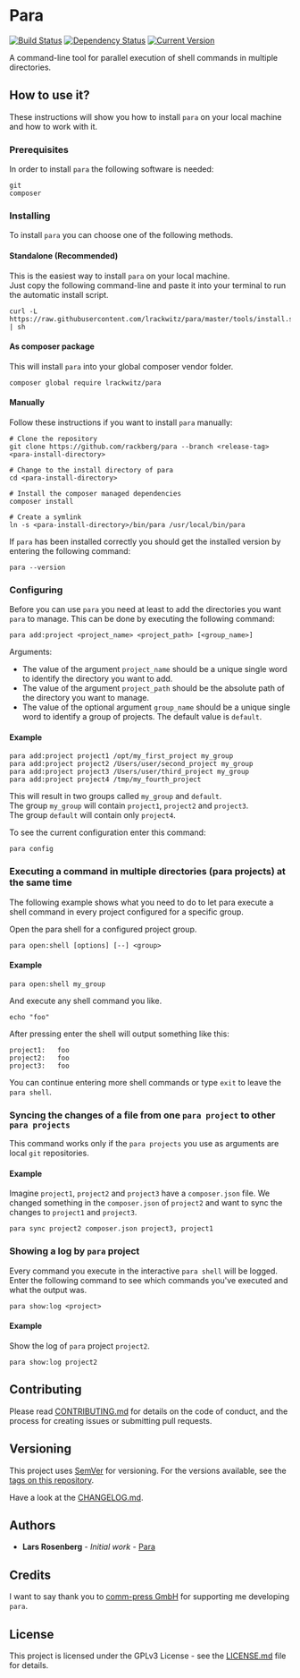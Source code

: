 # Para

[![Build Status](https://travis-ci.org/rackberg/para.svg?branch=master)](https://travis-ci.org/rackberg/para)
[![Dependency Status](https://dependencyci.com/github/rackberg/para/badge)](https://dependencyci.com/github/rackberg/para)
[![Current Version](https://img.shields.io/badge/release-1.5.0-0e5487.svg)](https://github.com/rackberg/para/releases)

A command-line tool for parallel execution of shell commands in multiple directories.

## How to use it?
These instructions will show you how to install `para` on your local machine and how to work with it.

### Prerequisites

In order to install `para` the following software is needed:
```
git
composer
```

### Installing

To install `para` you can choose one of the following methods.

#### Standalone (Recommended)
This is the easiest way to install `para` on your local machine.<br>
Just copy the following command-line and paste it into your terminal to run the automatic install script.
```
curl -L https://raw.githubusercontent.com/lrackwitz/para/master/tools/install.sh | sh
```

#### As composer package
This will install `para` into your global composer vendor folder.
```
composer global require lrackwitz/para
```

#### Manually
Follow these instructions if you want to install `para` manually:
```
# Clone the repository
git clone https://github.com/rackberg/para --branch <release-tag> <para-install-directory>

# Change to the install directory of para
cd <para-install-directory>

# Install the composer managed dependencies
composer install

# Create a symlink
ln -s <para-install-directory>/bin/para /usr/local/bin/para
```

If `para` has been installed correctly you should get the installed version by entering the following command:
```
para --version
```
 
### Configuring

Before you can use `para` you need at least to add the directories you want `para` to manage.
This can be done by executing the following command:
```
para add:project <project_name> <project_path> [<group_name>]
```
Arguments:
* The value of the argument `project_name` should be a unique single word to identify the directory you want to add.
* The value of the argument `project_path` should be the absolute path of the directory you want to manage.
* The value of the optional argument `group_name` should be a unique single word to identify a group of projects. The default value is `default`.  

#### Example
```
para add:project project1 /opt/my_first_project my_group
para add:project project2 /Users/user/second_project my_group
para add:project project3 /Users/user/third_project my_group
para add:project project4 /tmp/my_fourth_project
```

This will result in two groups called `my_group` and `default`.<br>
The group `my_group` will contain `project1`, `project2` and `project3`.<br>
The group `default` will contain only `project4`.

To see the current configuration enter this command:
```
para config
```

### Executing a command in multiple directories (para projects) at the same time
The following example shows what you need to do to let para execute a shell command in every project configured for
a specific group.

Open the para shell for a configured project group.
```
para open:shell [options] [--] <group>
``` 

#### Example
```
para open:shell my_group
```

And execute any shell command you like.
```
echo "foo"
```

After pressing enter the shell will output something like this:
```
project1:   foo
project2:   foo
project3:   foo
```

You can continue entering more shell commands or type `exit` to leave the `para shell`.

### Syncing the changes of a file from one `para project` to other `para projects`
This command works only if the `para projects` you use as arguments are local `git` repositories.

#### Example
Imagine `project1`, `project2` and `project3` have a `composer.json` file.
We changed something in the `composer.json` of `project2` and want to sync the changes to `project1` and `project3`.
```
para sync project2 composer.json project3, project1
```

### Showing a log by `para` project

Every command you execute in the interactive `para shell` will be logged.
Enter the following command to see which commands you've executed and what the output was.
```
para show:log <project>
```

#### Example
Show the log of `para` project `project2`.
```
para show:log project2
```

## Contributing
Please read [CONTRIBUTING.md](CONTRIBUTING.md) for details on the code of conduct, and the process for creating issues or submitting pull requests.

## Versioning
This project uses [SemVer](https://semver.org/) for versioning. For the versions available, see the [tags on this repository](https://github.com/rackberg/para/tags).

Have a look at the [CHANGELOG.md](CHANGELOG.md).

## Authors
* **Lars Rosenberg** - *Initial work* - [Para](https://github.com/rackberg/para)

## Credits
I want to say thank you to [comm-press GmbH](https://comm-press.de/) for supporting me developing `para`. 

## License
This project is licensed under the GPLv3 License - see the [LICENSE.md](LICENSE.md) file for details.
